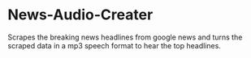 # News-Audio-Creater
Scrapes the breaking news headlines from google news and turns the scraped data in a mp3 speech format to hear the top headlines.
